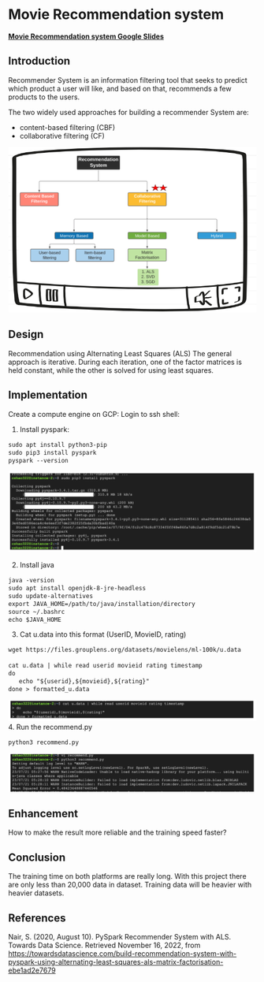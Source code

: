 # Movie Recommendation system


**[Movie Recommendation system Google Slides](https://docs.google.com/presentation/d/13ihkTx-jcdRXOkXUiaDQZfB0-LuPQd3Q9uktj-8AKds/edit#slide=id.p)**


## Introduction

Recommender System is an information filtering tool that seeks to predict which product a user will like, and based on that, recommends a few products to the users. 

The two widely used approaches for building a recommender System are:

* content-based filtering (CBF)
* collaborative filtering (CF)

![My Image](./image/Recommendation_System.png)


## Design

Recommendation using Alternating Least Squares (ALS)
The general approach is iterative. During each iteration, one of the factor matrices is held constant, while the other is solved for using least squares. 


## Implementation

Create a compute engine on GCP:
Login to ssh shell:

1. Install pyspark:
```
sudo apt install python3-pip
sudo pip3 install pyspark
pyspark --version
```
![My Image](./image/2.png)

2. Install java
```
java -version
sudo apt install openjdk-8-jre-headless  
sudo update-alternatives 
export JAVA_HOME=/path/to/java/installation/directory
source ~/.bashrc 
echo $JAVA_HOME
```
3. Cat u.data into this format (UserID, MovieID, rating)
```
wget https://files.grouplens.org/datasets/movielens/ml-100k/u.data

cat u.data | while read userid movieid rating timestamp
do
   echo "${userid},${movieid},${rating}"
done > formatted_u.data
```
![My Image](./image/3.png)
4. Run the recommend.py
```
python3 recommend.py
```
![My Image](./image/4.png)

## Enhancement

How to make the result more reliable and the training speed faster?

## Conclusion

The training time on both platforms are really long. With this project there are only less than 20,000 data in dataset. Training data will be heavier with heavier datasets. 


## References

Nair, S. (2020, August 10). PySpark Recommender System with ALS. Towards Data Science. Retrieved November 16, 2022, from https://towardsdatascience.com/build-recommendation-system-with-pyspark-using-alternating-least-squares-als-matrix-factorisation-ebe1ad2e7679 
